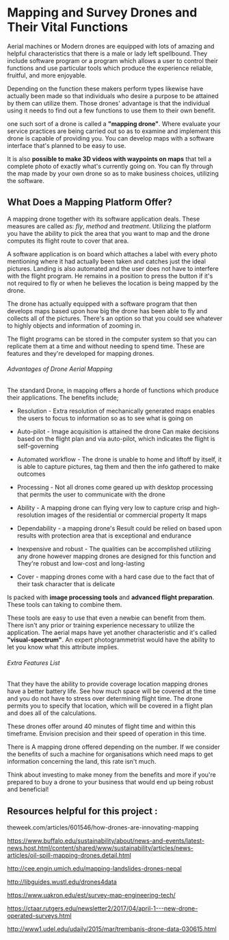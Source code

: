 # Mapping and Survey Drones and Their Vital Functions

Aerial machines or Modern drones are equipped with lots of amazing and helpful characteristics that there is a male or lady left spellbound. They include software program or a program which allows a user to control their functions and use particular tools which produce the experience reliable, fruitful, and more enjoyable.

Depending on the function these makers perform types likewise have actually been made so that individuals who desire a purpose to be attained by them can utilize them. Those drones' advantage is that the individual using it needs to find out a few functions to use them to their own benefit.

one such sort of a drone is called a **"mapping drone"**. Where evaluate your service practices are being carried out so as to examine and implement this drone is capable of providing you. You can develop maps with a software interface that's planned to be easy to use.

It is also **possible to make 3D videos with waypoints on maps** that tell a complete photo of exactly what's currently going on. You can fly through the map made by your own drone so as to make business choices, utilizing the software.

## What Does a Mapping Platform Offer?

A mapping drone together with its software application deals. These measures are called as: *fly*, *method* and *treatment*. Utilizing the platform you have the ability to pick the area that you want to map and the drone computes its flight route to cover that area.

A software application is on board which attaches a label with every photo mentioning where it had actually been taken and catches just the ideal pictures. Landing is also automated and the user does not have to interfere with the flight program. He remains in a position to press the button if it's not required to fly or when he believes the location is being mapped by the drone.

The drone has actually equipped with a software program that then develops maps based upon how big the drone has been able to fly and collects all of the pictures. There's an option so that you could see whatever to highly objects and information of zooming in.

The flight programs can be stored in the computer system so that you can replicate them at a time and without needing to spend time. These are features and they're developed for mapping drones.

###### Advantages of Drone Aerial Mapping

The standard Drone, in mapping offers a horde of functions which produce their applications. The benefits include;

- Resolution - Extra resolution of mechanically generated maps enables the users to focus to information so as to see what is going on

- Auto-pilot - Image acquisition is attained the drone Can make decisions based on the flight plan and via auto-pilot, which indicates the flight is self-governing

- Automated workflow - The drone is unable to home and liftoff by itself, it is able to capture pictures, tag them and then the info gathered to make outcomes

- Processing - Not all drones come geared up with desktop processing that permits the user to communicate with the drone

- Ability - A mapping drone can flying very low to capture crisp and high-resolution images of the residential or commercial property It maps

- Dependability - a mapping drone's Result could be relied on based upon results with protection area that is exceptional and endurance

- Inexpensive and robust - The qualities can be accomplished utilizing any drone however mapping drones are designed for this function and They're robust and low-cost and long-lasting

- Cover - mapping drones come with a hard case due to the fact that of their task character that is delicate

Is packed with **image processing tools** and **advanced flight preparation**. These tools can taking to combine them.

These tools are easy to use that even a newbie can benefit from them. There isn't any prior or training experience necessary to utilize the application. The aerial maps have yet another characteristic and it's called **"visual-spectrum"**. An expert photogrammetrist would have the ability to let you know what this attribute implies.

###### Extra Features List

That they have the ability to provide coverage location mapping drones have a better battery life. See how much space will be covered at the time and you do not have to stress over determining flight time. The drone permits you to specify that location, which will be covered in a flight plan and does all of the calculations.

These drones offer around 40 minutes of flight time and within this timeframe. Envision precision and their speed of operation in this time.

There is A mapping drone offered depending on the number. If we consider the benefits of such a machine for organisations which need maps to get information concerning the land, this rate isn't much.

Think about investing to make money from the benefits and more if you're prepared to buy a drone to your business that would end up being robust and beneficial!

## Resources helpful for this project :
theweek.com/articles/601546/how-drones-are-innovating-mapping

https://www.buffalo.edu/sustainability/about/news-and-events/latest-news.host.html/content/shared/www/sustainability/articles/news-articles/oil-spill-mapping-drones.detail.html

http://cee.engin.umich.edu/mapping-landslides-drones-nepal

http://libguides.wustl.edu/drones4data

https://www.uakron.edu/est/survey-map-engineering-tech/

https://ctaar.rutgers.edu/newsletter2/2017/04/april-1---new-drone-operated-surveys.html

http://www1.udel.edu/udaily/2015/mar/trembanis-drone-data-030615.html
